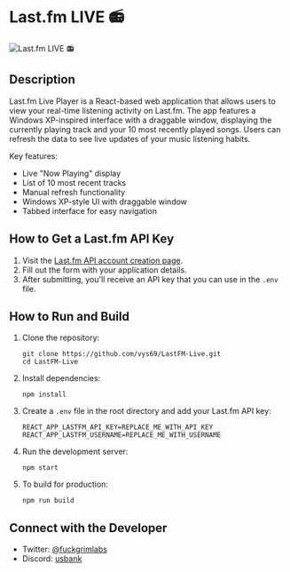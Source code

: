 # Last.fm LIVE 📻

![Last.fm LIVE 📻](https://github.com/user-attachments/assets/652bbaf0-e03f-47f7-b02b-247614588389)

## Description

Last.fm Live Player is a React-based web application that allows users to view your real-time listening activity on Last.fm. The app features a Windows XP-inspired interface with a draggable window, displaying the currently playing track and your 10 most recently played songs. Users can refresh the data to see live updates of your music listening habits.

Key features:
- Live "Now Playing" display
- List of 10 most recent tracks
- Manual refresh functionality
- Windows XP-style UI with draggable window
- Tabbed interface for easy navigation

## How to Get a Last.fm API Key

1. Visit the [Last.fm API account creation page](https://www.last.fm/api/account/create).
2. Fill out the form with your application details.
3. After submitting, you'll receive an API key that you can use in the `.env` file.

## How to Run and Build

1. Clone the repository:
   ```
   git clone https://github.com/vys69/LastFM-Live.git
   cd LastFM-Live
   ```

2. Install dependencies:
   ```
   npm install
   ```

3. Create a `.env` file in the root directory and add your Last.fm API key:
   ```
   REACT_APP_LASTFM_API_KEY=REPLACE_ME_WITH_API_KEY
   REACT_APP_LASTFM_USERNAME=REPLACE_ME_WITH_USERNAME
   ```

4. Run the development server:
   ```
   npm start
   ```

5. To build for production:
   ```
   npm run build
   ```

## Connect with the Developer

- Twitter: [@fuckgrimlabs](https://twitter.com/fuckgrimlabs)
- Discord: [usbank](https://discord.com/users/913656519847981067)
